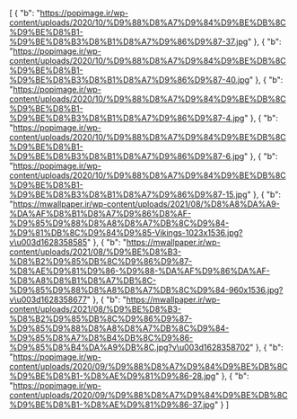 [
  {
    "b": "https://popimage.ir/wp-content/uploads/2020/10/%D9%88%D8%A7%D9%84%D9%BE%DB%8C%D9%BE%D8%B1-%D9%BE%D8%B3%D8%B1%D8%A7%D9%86%D9%87-37.jpg"
  },
  {
    "b": "https://popimage.ir/wp-content/uploads/2020/10/%D9%88%D8%A7%D9%84%D9%BE%DB%8C%D9%BE%D8%B1-%D9%BE%D8%B3%D8%B1%D8%A7%D9%86%D9%87-40.jpg"
  },
  {
    "b": "https://popimage.ir/wp-content/uploads/2020/10/%D9%88%D8%A7%D9%84%D9%BE%DB%8C%D9%BE%D8%B1-%D9%BE%D8%B3%D8%B1%D8%A7%D9%86%D9%87-4.jpg"
  },
  {
    "b": "https://popimage.ir/wp-content/uploads/2020/10/%D9%88%D8%A7%D9%84%D9%BE%DB%8C%D9%BE%D8%B1-%D9%BE%D8%B3%D8%B1%D8%A7%D9%86%D9%87-6.jpg"
  },
  {
    "b": "https://popimage.ir/wp-content/uploads/2020/10/%D9%88%D8%A7%D9%84%D9%BE%DB%8C%D9%BE%D8%B1-%D9%BE%D8%B3%D8%B1%D8%A7%D9%86%D9%87-15.jpg"
  },
  {
    "b": "https://mwallpaper.ir/wp-content/uploads/2021/08/%D8%A8%DA%A9-%DA%AF%D8%B1%D8%A7%D9%86%D8%AF-%D9%85%D9%88%D8%A8%D8%A7%DB%8C%D9%84-%D9%81%DB%8C%D9%84%D9%85-Vikings-1023x1536.jpg?v\u003d1628358585"
  },
  {
    "b": "https://mwallpaper.ir/wp-content/uploads/2021/08/%D9%BE%D8%B3-%D8%B2%D9%85%DB%8C%D9%86%D9%87-%D8%AE%D9%81%D9%86-%D9%88-%DA%AF%D9%86%DA%AF-%D8%A8%D8%B1%D8%A7%DB%8C-%D9%85%D9%88%D8%A8%D8%A7%DB%8C%D9%84-960x1536.jpg?v\u003d1628358677"
  },
  {
    "b": "https://mwallpaper.ir/wp-content/uploads/2021/08/%D9%BE%D8%B3-%D8%B2%D9%85%DB%8C%D9%86%D9%87-%D9%85%D9%88%D8%A8%D8%A7%DB%8C%D9%84-%D9%85%D8%A7%D8%B4%DB%8C%D9%86-%D9%85%D8%B4%DA%A9%DB%8C.jpg?v\u003d1628358702"
  },
  {
    "b": "https://popimage.ir/wp-content/uploads/2020/09/%D9%88%D8%A7%D9%84%D9%BE%DB%8C%D9%BE%D8%B1-%D8%AE%D9%81%D9%86-28.jpg"
  },
  {
    "b": "https://popimage.ir/wp-content/uploads/2020/09/%D9%88%D8%A7%D9%84%D9%BE%DB%8C%D9%BE%D8%B1-%D8%AE%D9%81%D9%86-37.jpg"
  }
]
